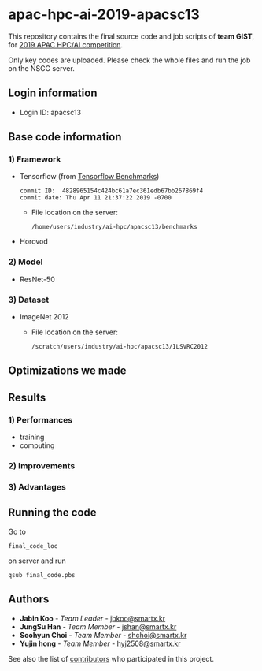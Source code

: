 # apac-hpc-ai-2019-apacsc13

This repository contains the final source code and job scripts of **team GIST**, for [2019 APAC HPC/AI competition](https://hpcadvisorycouncil.com/events/2019/APAC-AI-HPC/).

Only key codes are uploaded. Please check the whole files and run the job on the NSCC server.

## Login information

* Login ID: apacsc13

## Base code information

### 1) Framework
* Tensorflow (from [Tensorflow Benchmarks](https://github.com/tensorflow/benchmarks))
    ```
    commit ID:  4828965154c424bc61a7ec361edb67bb267869f4
    commit date: Thu Apr 11 21:37:22 2019 -0700
    ```

    * File location on the server: 
        ```
        /home/users/industry/ai-hpc/apacsc13/benchmarks
        ```
* Horovod

### 2) Model
* ResNet-50

### 3) Dataset
* ImageNet 2012

    * File location on the server: 
        ```
        /scratch/users/industry/ai-hpc/apacsc13/ILSVRC2012
        ```

## Optimizations we made

## Results

### 1) Performances
* training
* computing

### 2) Improvements

### 3) Advantages

## Running the code

Go to 
```
final_code_loc
```
on server and run 
```
qsub final_code.pbs
```

## Authors

* **Jabin Koo** - *Team Leader* - [jbkoo@smartx.kr](jbkoo@smartx.kr)
* **JungSu Han** - *Team Member* - [jshan@smartx.kr](jshan@smartx.kr)
* **Soohyun Choi** - *Team Member* - [shchoi@smartx.kr](shchoi@smartx.kr)
* **Yujin hong** - *Team Member* - [hyj2508@smartx.kr](hyj2508@smartx.kr)

See also the list of [contributors](https://github.com/your/project/contributors) who participated in this project.
